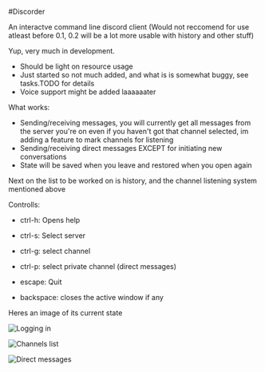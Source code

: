 #Discorder

An interactve command line discord client (Would not reccomend for use atleast before 0.1, 0.2 will be a lot more usable with history and other stuff)

Yup, very much in development.

 - Should be light on resource usage
 - Just started so not much added, and what is is somewhat buggy, see tasks.TODO for details
 - Voice support might be added laaaaaater

What works:
 - Sending/receiving messages, you will currently get all messages from the server you're on even if you haven't got that channel selected, im adding a feature to mark channels for listening
 - Sending/receiving direct messages EXCEPT for initiating new conversations
 - State will be saved when you leave and restored when you open again

Next on the list to be worked on is history, and the channel listening system mentioned above

Controlls:
 - ctrl-h: Opens help 

 - ctrl-s: Select server
 - ctrl-g: select channel 
 - ctrl-p: select private channel (direct messages)
 - escape: Quit
 - backspace: closes the active window if any

Heres an image of its current state

![Logging in](https://dl.dropboxusercontent.com/u/17487167/screenshots/2016-03-16T01%3A00%3A23%2B01%3A00.png)

![Channels list](https://dl.dropboxusercontent.com/u/17487167/screenshots/2016-03-16T03%3A57%3A45%2B01%3A00.png)

![Direct messages](https://dl.dropboxusercontent.com/u/17487167/screenshots/2016-03-15T23%3A09%3A22%2B01%3A00.png)


